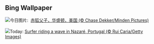 ## Bing Wallpaper
![](https://www.bing.com/th?id=OHR.RedFoxDad_ZH-CN4894022141_UHD.jpg&w=1000)今日图片: &nbsp;[赤狐父子，华盛顿，美国 (© Chase Dekker/Minden Pictures)](https://www.bing.com/th?id=OHR.RedFoxDad_ZH-CN4894022141_UHD.jpg)
<br><br/>
![](https://www.bing.com/th?id=OHR.NazareWave_EN-US9510827848_UHD.jpg&w=1000)Today: [Surfer riding a wave in Nazaré, Portugal (© Rui Caria/Getty Images)](https://www.bing.com/th?id=OHR.NazareWave_EN-US9510827848_UHD.jpg)
<br><br/>
